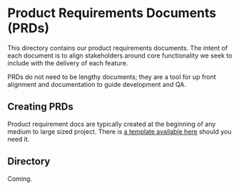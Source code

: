 # Product Requirements Documents (PRDs)
This directory contains our product requirements documents. The intent of each document is to align stakeholders around core functionality we seek to include with the delivery of each feature.

PRDs do not need to be lengthy documents; they are a tool for up front alignment and documentation to guide development and QA.

## Creating PRDs
Product requirement docs are typically created at the beginning of any medium to large sized project. There is [a template available here](template.md) should you need it.

## Directory

Coming.